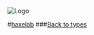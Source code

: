 
![Logo](http://underscorediscovery.com/sven/images/logo.png)

#[haxelab](../index.html)
###[Back to types](types.html)